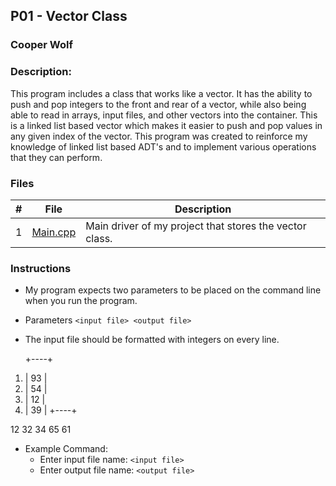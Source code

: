 ## P01 - Vector Class
### Cooper Wolf
### Description:

This program includes a class that works like a vector. It has the ability to push and pop integers
to the front and rear of a vector, while also being able to read in arrays, input files, and other 
vectors into the container. This is a linked list based vector which makes it easier to push and pop
values in any given index of the vector. This program was created to reinforce my knowledge of linked
list based ADT's and to implement various operations that they can perform.

### Files

|   #   | File             | Description                                            |
| :---: | ---------------- | --------------------------------------------------     |
|   1   |    [Main.cpp](https://github.com/Coop-Wolf/3013-Algorithms/blob/main/Assignments/P01/main.cpp)      | Main driver of my project that stores the vector class.|

### Instructions

- My program expects two parameters to be placed on the command line when you run the program.
- Parameters `<input file> <output file>`
- The input file should be formatted with integers on every line.

   +----+
1. | 93 |
2. | 54 |
3. | 12 |
4. | 39 |
   +----+

12
32
34
65
61

- Example Command:
    - Enter input file name: `<input file>`
    - Enter output file name: `<output file>`